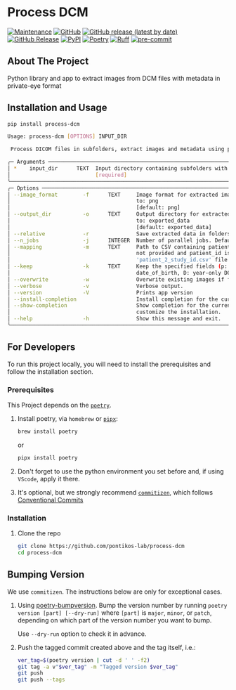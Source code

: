 # Process DCM

[![Maintenance](https://img.shields.io/badge/Maintained%3F-yes-green.svg?style=plastic)](https://github.com/pontikos-lab/process-dcm/graphs/commit-activity)
[![GitHub](https://img.shields.io/github/license/pontikos-lab/process-dcm?style=plastic)](https://github.com/pontikos-lab/process-dcm)
[![GitHub release (latest by date)](https://img.shields.io/github/v/release/pontikos-lab/process-dcm?display_name=tag&logo=github&style=plastic)](https://github.com/pontikos-lab/process-dcm)
[![GitHub Release](https://img.shields.io/github/release-date/pontikos-lab/process-dcm?style=plastic&logo=github)](https://github.com/pontikos-lab/process-dcm)
[![PyPI](https://img.shields.io/pypi/v/process-dcm?style=plastic&logo=pypi)](https://pypi.org/project/process-dcm/)
[![Poetry](https://img.shields.io/endpoint?style=plastic&url=https://python-poetry.org/badge/v0.json)](https://python-poetry.org/)
[![Ruff](https://img.shields.io/endpoint?style=plastic&url=https://raw.githubusercontent.com/astral-sh/ruff/main/assets/badge/v2.json)](https://github.com/astral-sh/ruff)
[![pre-commit](https://img.shields.io/badge/pre--commit-enabled-brightgreen?logo=pre-commit&logoColor=white&style=plastic)](https://github.com/pre-commit/pre-commit)

## About The Project

Python library and app to extract images from DCM files with metadata in private-eye format

## Installation and Usage

```bash
pip install process-dcm
```

```bash
Usage: process-dcm [OPTIONS] INPUT_DIR

 Process DICOM files in subfolders, extract images and metadata using parallel processing.

╭─ Arguments ─────────────────────────────────────────────────────────────────────────────────────────╮
│ *    input_dir      TEXT  Input directory containing subfolders with DICOM files. [default: None]   │
│                           [required]                                                                │
╰─────────────────────────────────────────────────────────────────────────────────────────────────────╯
╭─ Options ───────────────────────────────────────────────────────────────────────────────────────────╮
│ --image_format        -f      TEXT     Image format for extracted images (png, jpg, webp). Defaults │
│                                        to: png                                                      │
│                                        [default: png]                                               │
│ --output_dir          -o      TEXT     Output directory for extracted images and metadata. Defaults │
│                                        to: exported_data                                            │
│                                        [default: exported_data]                                     │
│ --relative            -r               Save extracted data in folders relative to _input_dir_.      │
│ --n_jobs              -j      INTEGER  Number of parallel jobs. Defaults to: 1 [default: 1]         │
│ --mapping             -m      TEXT     Path to CSV containing patient_id to study_id mapping. If    │
│                                        not provided and patient_id is not anonymised, a             │
│                                        'patient_2_study_id.csv' file will be generated              │
│ --keep                -k      TEXT     Keep the specified fields (p: patient_key, n: names, d:      │
│                                        date_of_birth, D: year-only DOB, g: gender)                  │
│ --overwrite           -w               Overwrite existing images if found.                          │
│ --verbose             -v               Verbose output.                                              │
│ --version             -V               Prints app version                                           │
│ --install-completion                   Install completion for the current shell.                    │
│ --show-completion                      Show completion for the current shell, to copy it or         │
│                                        customize the installation.                                  │
│ --help                -h               Show this message and exit.                                  │
╰─────────────────────────────────────────────────────────────────────────────────────────────────────╯
```

## For Developers

To run this project locally, you will need to install the prerequisites and follow the installation section.

### Prerequisites

This Project depends on the [`poetry`](https://python-poetry.org/).

1. Install poetry, via `homebrew` or [`pipx`](https://github.com/pypa/pipx):

   ```bash
   brew install poetry
   ```

   or

   ```bash
   pipx install poetry
   ```

2. Don't forget to use the python environment you set before and, if using `VScode`, apply it there.

3. It's optional, but we strongly recommend [`commitizen`](https://github.com/commitizen-tools/commitizen), which follows [Conventional Commits](https://www.conventionalcommits.org/)

### Installation

1. Clone the repo

   ```sh
   git clone https://github.com/pontikos-lab/process-dcm
   cd process-dcm
   ```

## Bumping Version

We use `commitizen`. The instructions below are only for exceptional cases.

1. Using [poetry-bumpversion](https://github.com/monim67/poetry-bumpversion). Bump the version number by running `poetry version [part] [--dry-run]` where `[part]` is `major`, `minor`, or `patch`, depending on which part of the version number you want to bump.

   Use `--dry-run` option to check it in advance.

1. Push the tagged commit created above and the tag itself, i.e.:

   ```bash
   ver_tag=$(poetry version | cut -d ' ' -f2)
   git tag -a v"$ver_tag" -m "Tagged version $ver_tag"
   git push
   git push --tags
   ```
